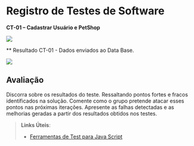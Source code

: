 # Registro de Testes de Software

**CT-01 – Cadastrar Usuário e PetShop**

<img src="https://user-images.githubusercontent.com/86859418/198904489-a004fb1b-ce01-4d74-bbe9-ff5e89fe554c.jpg">

** Resultado CT-01 - Dados enviados ao Data Base.

<img src="https://user-images.githubusercontent.com/86859418/198904574-34a8917a-1340-4b7f-bd84-16e0e41091af.jpg">

## Avaliação

Discorra sobre os resultados do teste. Ressaltando pontos fortes e fracos identificados na solução. Comente como o grupo pretende atacar esses pontos nas próximas iterações. Apresente as falhas detectadas e as melhorias geradas a partir dos resultados obtidos nos testes.

> **Links Úteis**:
> - [Ferramentas de Test para Java Script](https://geekflare.com/javascript-unit-testing/)
